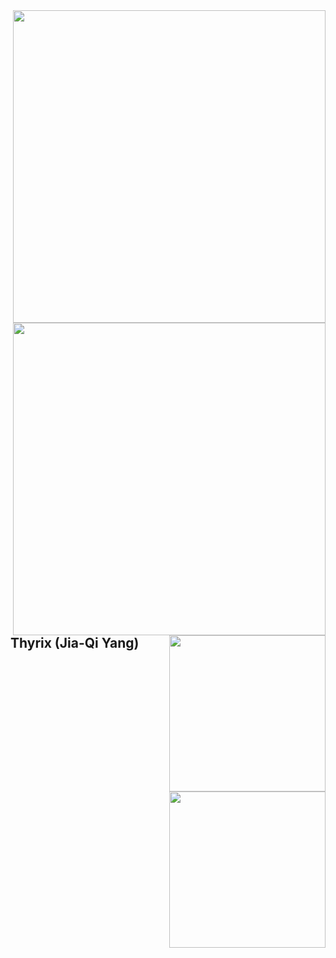<a href="#">
<img align="right" src='https://github-readme-stats.vercel.app/api?username=ThyrixYang&show_icons=true' width="500">
</a>
<a href="#">
<img align="right" src='https://github-readme-stats.vercel.app/api/wakatime?username=thyrix' width="500">
</a>

<a href="#">
<img align="right" src="https://wakatime.com/share/@thyrix/d633e93c-c31c-4ff6-818b-6fc9d8b77baf.svg" width="250">
<img align="right" src="https://wakatime.com/share/@thyrix/d97d0dfb-8cd6-44ff-b90c-90a16f37cae3.svg" width="250">
</a>

## Thyrix (Jia-Qi Yang)


